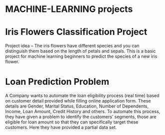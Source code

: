 # MACHINE-LEARNING projects

#  Iris Flowers Classification Project
Project idea – The iris flowers have different species and you can distinguish them based on the length of petals and sepals. This is a basic project for machine learning beginners to predict the species of a new iris flower.

# Loan Prediction Problem

A Company wants to automate the loan eligibility process (real time) based on customer detail provided while filling online application form. These details are Gender, Marital Status, Education, Number of Dependents, Income, Loan Amount, Credit History and others. To automate this process, they have given a problem to identify the customers’ segments, those are eligible for loan amount so that they can specifically target these customers. Here they have provided a partial data set.
